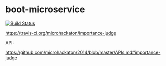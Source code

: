 boot-microservice
=======================

[![Build Status](https://travis-ci.org/microhackaton/importance-judge.svg?branch=master)](https://travis-ci.org/microhackaton/importance-judge)

https://travis-ci.org/microhackaton/importance-judge

API:

https://github.com/microhackaton/2014/blob/master/APIs.md#importance-judge

